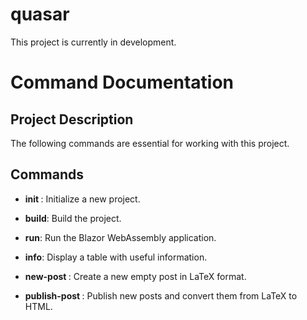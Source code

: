 # quasar
This project is currently in development.

# Command Documentation

## Project Description

 The following commands are essential for working with this project.

## Commands

- **init <projectName>**: Initialize a new project.
  
- **build**: Build the project.
  
- **run**: Run the Blazor WebAssembly application.
  
- **info**: Display a table with useful information.
  
- **new-post <post-title>**: Create a new empty post in LaTeX format.
  
- **publish-post <post-title>**: Publish new posts and convert them from LaTeX to HTML.
